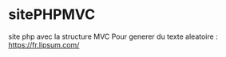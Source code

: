 # sitePHPMVC
site php avec la structure MVC
Pour generer du texte aleatoire : https://fr.lipsum.com/
